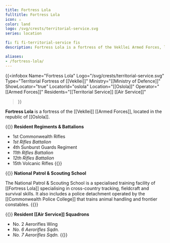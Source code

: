 ```yaml
---
title: Fortress Lola
fulltitle: Fortress Lola
icon: ⚔️
color: land
logo: /svg/crests/territorial-service.svg
series: location

fi: fi fi-territorial-service fis
description: Fortress Lola is a fortress of the Vekllei Armed Forces, located in the republic of Oslola.

aliases:
- /fortress-lola/
---
```

{{<infobox
	 Name="Fortress Lola"
	 Logo="/svg/crests/territorial-service.svg"
	 Type="Territorial Fortress of [[Vekllei]]"
	 Ministry="[[Ministry of Defence]]"
	 ShowLocator="true"
	 LocatorId="oslola"
	 Location="[[Oslola]]"
     Operator="[[Armed Forces]]"
     Residents="[[Territorial Service]] [[Air Service]]"
 >}}

**Fortress Lola** is a fortress of the [[Vekllei]] [[Armed Forces]], located in the republic of [[Oslola]].

{{<note table>}}
**Resident Regiments & Battalions**

* 1st Commonwealth Rifles
* *1st Rifles Battalion*
* 4th Sunburst Guards Regiment
* *11th Rifles Battalion*
* *12th Rifles Battalion*
* 15th Volcanic Rifles
{{</note>}}

{{<note table>}}
**National Patrol & Scouting School**

The National Patrol & Scouting School is a specialised training facility of [[Fortress Lola]] specialising in cross-country tracking, fieldcraft and survival skills. It also includes a police detachment operated by the [[Commonwealth Police College]] that trains animal handling and frontier constables.
{{</note>}}

{{<note table>}}
**Resident [[Air Service]] Squadrons**

* No. 2 Aerorifles Wing
* *No. 6 Aerorifles Sqdn.*
* *No. 7 Aerorifles Sqdn.*
{{</note>}}

